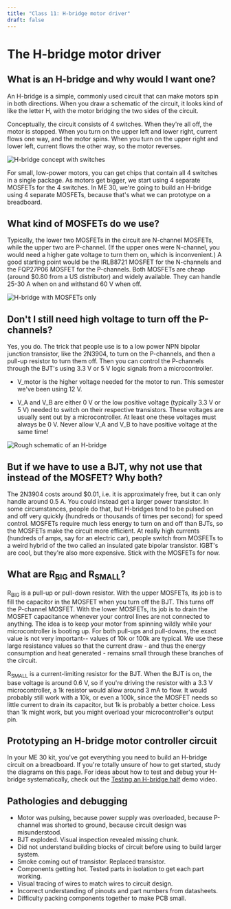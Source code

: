 ```yaml
---
title: "Class 11: H-bridge motor driver"
draft: false
---
```

# The H-bridge motor driver

## What is an H-bridge and why would I want one?

An H-bridge is a simple, commonly used circuit that can make motors spin in both directions. When you draw a schematic of the circuit, it looks kind of like the letter H, with the motor bridging the two sides of the circuit.

Conceptually, the circuit consists of 4 switches. When they're all off, the motor is stopped. When you turn on the upper left and lower right, current flows one way, and the motor spins. When you turn on the upper right and lower left, current flows the other way, so the motor reverses.


![H-bridge concept with switches](/img/h-bridge-concept.png)

For small, low-power motors, you can get chips that contain all 4 switches in a single package. As motors get bigger, we start using 4 separate MOSFETs for the 4 switches. In ME 30, we're going to build an H-bridge using 4 separate MOSFETs, because that's what we can prototype on a breadboard.

## What kind of MOSFETs do we use?

Typically, the lower two MOSFETs in the circuit are N-channel MOSFETs, while the upper two are P-channel. (If the upper ones were N-channel, you would need a higher gate voltage to turn them on, which is inconvenient.) A good starting point would be the IRLB8721 MOSFET for the N-channels and the FQP27P06 MOSFET for the P-channels. Both MOSFETs are cheap (around $0.80 from a US distributor) and widely available. They can handle 25-30 A when on and withstand 60 V when off.


![H-bridge with MOSFETs only](/img/mosfet-h-bridge.png)

## Don't I still need high voltage to turn off the P-channels?

Yes, you do. The trick that people use is to a low power NPN bipolar junction transistor, like the 2N3904, to turn on the P-channels, and then a pull-up resistor to turn them off. Then you can control the P-channels through the BJT's using 3.3 V or 5 V logic signals from a microcontroller.

- V_motor is the higher voltage needed for the motor to run. This semester we've been using 12 V.

- V_A and V_B are either 0 V or the low positive voltage (typically 3.3 V or 5 V) needed to switch on their respective transistors. These voltages are usually sent out by a microcontroller. At least one these voltages must always be 0 V. Never allow V_A and V_B to have positive voltage at the same time!


![Rough schematic of an H-bridge](/img/h-bridge-schematic.png)



## But if we have to use a BJT, why not use that instead of the MOSFET? Why both?

The 2N3904 costs around $0.01, i.e. it is approximately free, but it can only handle around 0.5 A. You could instead get a larger power transistor. In some circumstances, people do that, but H-bridges tend to be pulsed on and off very quickly (hundreds or thousands of times per second) for speed control. MOSFETs require much less energy to turn on and off than BJTs, so the MOSFETs make the circuit more efficient. At really high currents (hundreds of amps, say for an electric car), people switch from MOSFETs to a weird hybrid of the two called an insulated gate bipolar transistor. IGBT's are cool, but they're also more expensive. Stick with the MOSFETs for now.

## What are R<sub>BIG</sub> and R<sub>SMALL</sub>?

R<sub>BIG</sub> is a pull-up or pull-down resistor. With the upper MOSFETs, its job is to fill the capacitor in the MOSFET when you turn off the BJT. This turns off the P-channel MOSFET. With the lower MOSFETs, its job is to drain the MOSFET capacitance whenever your control lines are not connected to anything. The idea is to keep your motor from spinning wildly while your microcontroller is booting up. For both pull-ups and pull-downs, the exact value is not very important-- values of 10k or 100k are typical. We use these large resistance values so that the current draw - and thus the energy consumption and heat generated - remains small through these branches of the circuit.

R<sub>SMALL</sub> is a current-limiting resistor for the BJT. When the BJT is on, the base voltage is around 0.6 V, so if you're driving the resistor with a 3.3 V microcontroller, a 1k resistor would allow around 3 mA to flow. It would probably still work with a 10k, or even a 100k, since the MOSFET needs so little current to drain its capacitor, but 1k is probably a better choice. Less than 1k might work, but you might overload your microcontroller's output pin.


## Prototyping an H-bridge motor controller circuit  

In your ME 30 kit, you've got everything you need to build an H-bridge circuit on a breadboard. If you're totally unsure of how to get started, study the diagrams on this page. For ideas about how to test and debug your H-bridge systematically, check out the [Testing an H-bridge half](http://andnowforelectronics.com/notes/demo-videos/#testing-an-h-bridge) demo video.

## Pathologies and debugging

 * Motor was pulsing, because power supply was overloaded, because P-channel was shorted to ground, because circuit design was misunderstood.
 * BJT exploded. Visual inspection revealed missing chunk.
 * Did not understand building blocks of circuit before using to build larger system.
 * Smoke coming out of transistor. Replaced transistor.
 * Components getting hot. Tested parts in isolation to get each part working.
 * Visual tracing of wires to match wires to circuit design.
 * Incorrect understanding of pinouts and part numbers from datasheets.
 * Difficulty packing components together to make PCB small.
